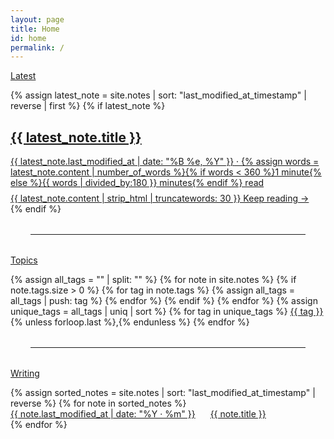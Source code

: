 ```yaml
---
layout: page
title: Home
id: home
permalink: /
---
```


<div class="wrap">
  <p><a href="/notes/latest" class="muted font-ui">Latest</a></p>

  {% assign latest_note = site.notes | sort: "last_modified_at_timestamp" | reverse | first %}
  {% if latest_note %}
  <div>
    <a href="{{ site.baseurl }}{{ latest_note.url }}" class="plain">
      <h2>{{ latest_note.title }}</h2>
      <div class="metadata muted small pb font-ui">
        <time datetime="{{ latest_note.last_modified_at }}">{{ latest_note.last_modified_at | date: "%B %e, %Y" }}</time> · <span class="reading-time" title="Estimated read time">{% assign words = latest_note.content | number_of_words %}{% if words < 360 %}1 minute{% else %}{{ words | divided_by:180 }} minutes{% endif %} read</span>
      </div>
      <div class="small muted">
        {{ latest_note.content | strip_html | truncatewords: 30 }} Keep reading →
      </div>  
    </a>
  </div>
  {% endif %}

  <hr class="mn2 ms2">

  <p><a href="/topics" class="muted internal-link font-ui">Topics</a></p>

  <div class="line-height-loose">
    {% assign all_tags = "" | split: "" %}
    {% for note in site.notes %}
      {% if note.tags.size > 0 %}
        {% for tag in note.tags %}
          {% assign all_tags = all_tags | push: tag %}
        {% endfor %}
      {% endif %}
    {% endfor %}
    {% assign unique_tags = all_tags | uniq | sort %}
    {% for tag in unique_tags %}
      <a href="/topics/{{ tag | slugify }}" class="internal-link">{{ tag }}</a>{% unless forloop.last %}<span class="muted">,</span>{% endunless %}
    {% endfor %}
  </div>

  <hr class="mn2 ms2">

  <p class="muted font-ui"><a href="/writing" class="muted internal-link">Writing</a></p>

  <ul class="list-plain tabular-nums">
    {% assign sorted_notes = site.notes | sort: "last_modified_at_timestamp" | reverse %}
    {% for note in sorted_notes %}
      <li>
        <a href="{{ site.baseurl }}{{ note.url }}" class="internal-link plain">
          <flex class="align-baseline">
            <span class="muted ppr flex-shrink small mh nowrap font-ui">{{ note.last_modified_at | date: "%Y · %m" }}</span>
            <u>{{ note.title }}</u>
          </flex>
        </a>
      </li>
    {% endfor %}
  </ul>
</div>

<style>
  .wrapper {
    max-width: 46em;
  }
  
  .list-plain {
    list-style: none;
    padding: 0;
    margin: 0;
  }
  
  .mn2 {
    margin: 2rem 0;
  }
  
  .ms2 {
    margin-left: 2rem;
    margin-right: 2rem;
  }
  
  .ppr {
    padding-right: 1rem;
  }
  
  .pb {
    padding-bottom: 0.5rem;
  }
  
  .mh {
    margin-right: 0.5rem;
  }
  
  flex, .flex {
    display: flex;
  }
  
  .align-baseline {
    align-items: baseline;
  }
  
  .flex-shrink {
    flex-shrink: 1;
  }
  
  u {
    text-decoration: none;
    border-bottom: 1px solid var(--color-tx-muted);
  }
  
  a.plain:hover u {
    border-color: var(--color-tx-normal);
  }
</style>
